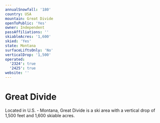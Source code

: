 ```yaml
---
annualSnowfall: '180'
country: USA
mountain: Great Divide
openToPublic: 'Yes'
owner: Independent
passAffiliations: ''
skiableAcres: '1,600'
skied: 'Yes'
state: Montana
surfaceLiftsOnly: 'No'
verticalDrop: '1,500'
operated:
  '2324': true
  '2425': true
website: ''
---
```



# Great Divide

Located in U.S. - Montana, Great Divide is a ski area with a vertical drop of 1,500 feet and 1,600 skiable acres.
